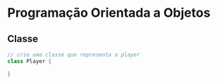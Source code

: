 # Programação Orientada a Objetos

## Classe

```c#
// crie uma classe que representa o player
class Player {

}
```
